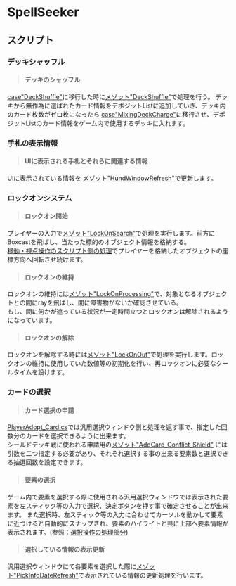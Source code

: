 # SpellSeeker

## スクリプト
### __デッキシャッフル__

>#### デッキのシャッフル

[case"DeckShuffle"](https://github.com/KuroYuki009/SpellSeeker/blob/develop/Assets/SpellsCard/HandCardManager.cs#L183-L185)に移行した時に[メゾット"DeckShuffle"](https://github.com/KuroYuki009/SpellSeeker/blob/develop/Assets/SpellsCard/HandCardManager.cs#L271-L286)で処理を行う。
デッキから無作為に選ばれたカード情報をデポジットListに追加していき、デッキ内のカード枚数がゼロ枚になったら [case"MixingDeckCharge"](https://github.com/KuroYuki009/SpellSeeker/blob/develop/Assets/SpellsCard/HandCardManager.cs#L187-L191)に移行させ、デポジットListのカード情報をゲーム内で使用するデッキに入れます。

<rb>

### __手札の表示情報__
  
>#### UIに表示される手札とそれらに関連する情報

UIに表示されている情報を [メゾット"HundWindowRefresh"](https://github.com/KuroYuki009/SpellSeeker/blob/develop/Assets/SpellsCard/HandCardManager.cs#L289-L326)で更新します。


### __ロックオンシステム__

>#### ロックオン開始

プレイヤーの入力で[メゾット"LockOnSearch"](https://github.com/KuroYuki009/SpellSeeker/blob/develop/Assets/SpellsCard/HandCardManager.cs#L577-L622)で処理を実行します。前方にBoxcastを飛ばし、当たった標的のオブジェクト情報を格納する。<br>
[移動・視点操作のスクリプト側の処理](https://github.com/KuroYuki009/SpellSeeker/blob/develop/Assets/Entitys/Player/Script/PlayerMoving.cs#L140-L144)でプレイヤーを格納したオブジェクトの座標方向へ回転させ続けます。

>#### ロックオンの維持

ロックオンの維持には[メゾット"LockOnProcessing"](https://github.com/KuroYuki009/SpellSeeker/blob/develop/Assets/SpellsCard/HandCardManager.cs#L626-L680)で、対象となるオブジェクトとの間にrayを飛ばし、間に障害物がないか確認させている。<br>
もし、間に何かが遮っている状況が一定時間立つとロックオンは解除されるようになっています。

>#### ロックオンの解除

ロックオンを解除する時には[メゾット"LockOnOut"](https://github.com/KuroYuki009/SpellSeeker/blob/develop/Assets/SpellsCard/HandCardManager.cs#L682-L698)で処理を実行します。ロックオンの維持に使用していた数値等の初期化を行い、再ロックオンに必要なクールタイムを設けます。


### __カードの選択__

>#### カード選択の申請

[PlayerAdopt_Card.cs](Assets/Entitys/Player/Script/PlayerAdopt_Card.cs)では汎用選択ウィンドウ側と処理を返す事で、指定した回数分のカードを選択できるように出来ます。<br>
シールドデッキ戦に使われる申請用の[メゾット"AddCard_Conflict_Shield"](https://github.com/KuroYuki009/SpellSeeker/blob/develop/Assets/Entitys/Player/Script/PlayerAdopt_Card.cs#L56-L69)
には引数を二つ指定する必要があり、それぞれ選択する事の出来る要素数と選択できる抽選回数を設定できます。

>#### 要素の選択

ゲーム内で要素を選択する際に使用される汎用選択ウィンドウでは表示された要素を左スティック等の入力で選択、決定ボタンを押す事で確定させることが出来ます。
また選択時、左スティック等の入力に合わせてカーソルを動かして要素に近づけると自動的にスナップされ、要素のハイライトと共に上部へ要素情報が表示されます。(参照：[選択操作の処理部分](https://github.com/KuroYuki009/SpellSeeker/blob/develop/Assets/Entitys/Player/Script/PlayerGSWInput.cs#L262-L358))

>#### 選択している情報の表示更新

汎用選択ウィンドウにて各要素を選択した際に[メゾット"PickInfoDateRefresh"](https://github.com/KuroYuki009/SpellSeeker/blob/develop/Assets/Entitys/Player/Script/PlayerGSWInput.cs#L360-L381)で表示されている情報の更新処理を行います。
